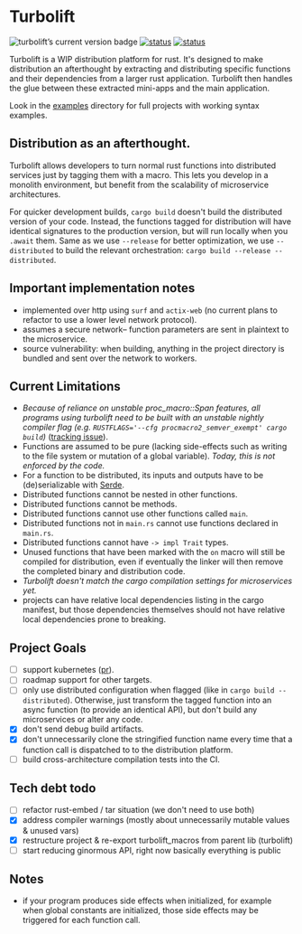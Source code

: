 # Turbolift

<img
    src="https://img.shields.io/crates/v/turbolift.svg"
    alt="turbolift’s current version badge"
    title="turbolift’s current version badge" />
[![status](https://github.com/DominicBurkart/turbolift/workflows/rust/badge.svg)](https://github.com/DominicBurkart/turbolift/actions?query=is%3Acompleted+branch%3Amaster+workflow%3A"rust")
[![status](https://github.com/DominicBurkart/turbolift/workflows/docker/badge.svg)](https://github.com/DominicBurkart/turbolift/actions?query=is%3Acompleted+branch%3Amaster+workflow%3A"docker")

Turbolift is a WIP distribution platform for rust. It's designed to make distribution an afterthought 
by extracting and distributing specific functions and their dependencies from a larger rust application.
Turbolift then handles the glue between these extracted mini-apps and the main application.

Look in the [examples](https://github.com/DominicBurkart/turbolift/tree/master/examples) directory for 
full projects with working syntax examples. 

## Distribution as an afterthought.
Turbolift allows developers to turn normal rust functions into distributed services 
 just by tagging them with a macro. This lets you develop in a monolith environment, 
but benefit from the scalability of microservice architectures.

For quicker development builds, `cargo build` doesn't build the distributed version of your code. 
Instead, the functions tagged for distribution will have identical signatures to the production version, 
but will run locally when you `.await` them. Same as we use `--release` for better optimization, 
we use `--distributed` to build the relevant orchestration: `cargo build --release --distributed`.

## Important implementation notes
- implemented over http using `surf` and `actix-web` (no current plans to refactor to use a lower level network protocol).
- assumes a secure network– function parameters are sent in plaintext to the microservice.
- source vulnerability: when building, anything in the project directory is bundled and sent over the network to workers. 

## Current Limitations
- *Because of reliance on unstable proc_macro::Span features, all programs using turbolift need to 
be built with an unstable nightly compiler flag (e.g. `RUSTFLAGS='--cfg procmacro2_semver_exempt' cargo build`)* ([tracking issue](https://github.com/rust-lang/rust/issues/54725)).
- Functions are assumed to be pure (lacking side-effects such as 
writing to the file system or mutation of a global variable). 
*Today, this is not enforced by the code.* 
- For a function to be distributed, its inputs and outputs have to be (de)serializable with [Serde](https://github.com/serde-rs/serde).
- Distributed functions cannot be nested in other functions.
- Distributed functions cannot be methods.
- Distributed functions cannot use other functions called `main`.
- Distributed functions not in `main.rs` cannot use functions declared 
in `main.rs`.
- Distributed functions cannot have `-> impl Trait` types.
- Unused functions that have been marked with the `on` macro will still be 
compiled for distribution, even if eventually the linker will then 
remove the completed binary and distribution code.
- *Turbolift doesn't match the cargo compilation settings for microservices yet.*
- projects can have relative local dependencies listing in the cargo manifest, but those dependencies themselves 
should not have relative local dependencies prone to breaking.

## Project Goals
- [ ] support kubernetes ([pr](https://github.com/DominicBurkart/turbolift/pull/2)).
- [ ] roadmap support for other targets.
- [ ] only use distributed configuration when flagged (like in `cargo build --distributed`). Otherwise,
just transform the tagged function into an async function (to provide an identical API), but don't 
build any microservices or alter any code.
- [x] don't send debug build artifacts. 
- [x] don't unnecessarily clone the stringified function name every time that a function call is dispatched to to the distribution platform.
- [ ] build cross-architecture compilation tests into the CI.

## Tech debt todo
- [ ] refactor rust-embed / tar situation (we don't need to use both)
- [x] address compiler warnings (mostly about unnecessarily mutable values & unused vars) 
- [x] restructure project & re-export turbolift_macros from parent lib (turbolift)
- [ ] start reducing ginormous API, right now basically everything is public

## Notes
- if your program produces side effects when initialized, for example when 
global constants are initialized, those side effects may be triggered 
for each function call.
